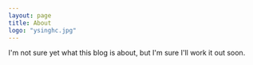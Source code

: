 ```yaml
---
layout: page
title: About
logo: "ysinghc.jpg"
---
```


I'm not sure yet what this blog is about, but I'm sure I'll work it out soon.
